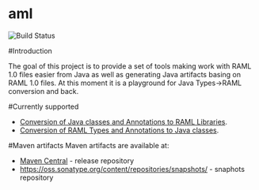 # aml

![Build Status](https://api.travis-ci.org/OnPositive/aml.svg)

#Introduction

The goal of this project is to provide a set of tools making work with RAML 1.0 files easier from Java as well as generating Java artifacts basing on RAML 1.0 files. At this moment it is a playground for Java Types->RAML conversion and back.

#Currently supported

* [Conversion of Java classes and Annotations to RAML Libraries](https://github.com/OnPositive/aml/blob/master/java2raml.md).
* [Conversion of RAML Types and Annotations to Java classes](https://github.com/OnPositive/aml/blob/master/raml2java.md).


#Maven artifacts
Maven artifacts are available at:
 - [Maven Central](http://search.maven.org/#search|ga|1|com.onpositive.aml) - release repository
 - https://oss.sonatype.org/content/repositories/snapshots/ - snaphots repository


 
